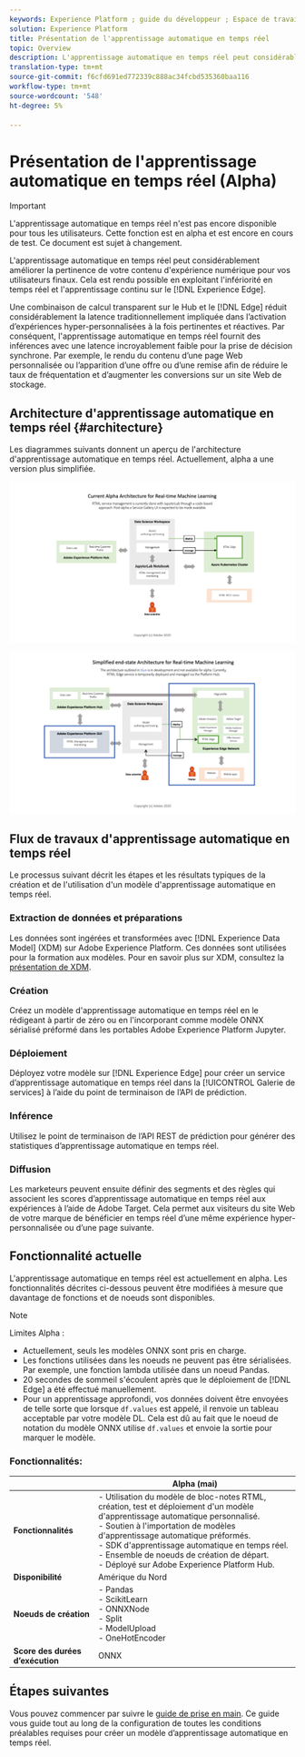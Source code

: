 ```yaml
---
keywords: Experience Platform ; guide du développeur ; Espace de travail des données ; sujets populaires ; apprentissage automatique en temps réel ;
solution: Experience Platform
title: Présentation de l'apprentissage automatique en temps réel
topic: Overview
description: L'apprentissage automatique en temps réel peut considérablement améliorer la pertinence de votre contenu d'expérience numérique pour vos utilisateurs finaux. Cela est rendu possible en tirant parti des référencements en temps réel et de l’apprentissage continu sur le bord de l’expérience.
translation-type: tm+mt
source-git-commit: f6cfd691ed772339c888ac34fcbd535360baa116
workflow-type: tm+mt
source-wordcount: '548'
ht-degree: 5%

---
```



# Présentation de l&#39;apprentissage automatique en temps réel (Alpha)

>[!IMPORTANT]
>
>L&#39;apprentissage automatique en temps réel n&#39;est pas encore disponible pour tous les utilisateurs. Cette fonction est en alpha et est encore en cours de test. Ce document est sujet à changement.

L&#39;apprentissage automatique en temps réel peut considérablement améliorer la pertinence de votre contenu d&#39;expérience numérique pour vos utilisateurs finaux. Cela est rendu possible en exploitant l&#39;infériorité en temps réel et l&#39;apprentissage continu sur le [!DNL Experience Edge].

Une combinaison de calcul transparent sur le Hub et le [!DNL Edge] réduit considérablement la latence traditionnellement impliquée dans l’activation d’expériences hyper-personnalisées à la fois pertinentes et réactives. Par conséquent, l&#39;apprentissage automatique en temps réel fournit des inférences avec une latence incroyablement faible pour la prise de décision synchrone. Par exemple, le rendu du contenu d’une page Web personnalisée ou l’apparition d’une offre ou d’une remise afin de réduire le taux de fréquentation et d’augmenter les conversions sur un site Web de stockage.

## Architecture d&#39;apprentissage automatique en temps réel {#architecture}

Les diagrammes suivants donnent un aperçu de l&#39;architecture d&#39;apprentissage automatique en temps réel. Actuellement, alpha a une version plus simplifiée.

![arche alpha](../images/rtml/alpha-arch.png)

![Présentation simplifiée](../images/rtml/end-to-end-arch.png)

## Flux de travaux d&#39;apprentissage automatique en temps réel

Le processus suivant décrit les étapes et les résultats typiques de la création et de l&#39;utilisation d&#39;un modèle d&#39;apprentissage automatique en temps réel.

### Extraction de données et préparations

Les données sont ingérées et transformées avec [!DNL Experience Data Model] (XDM) sur Adobe Experience Platform. Ces données sont utilisées pour la formation aux modèles. Pour en savoir plus sur XDM, consultez la [présentation de XDM](../../xdm/home.md).

### Création

Créez un modèle d&#39;apprentissage automatique en temps réel en le rédigeant à partir de zéro ou en l&#39;incorporant comme modèle ONNX sérialisé préformé dans les portables Adobe Experience Platform Jupyter.

### Déploiement

Déployez votre modèle sur [!DNL Experience Edge] pour créer un service d’apprentissage automatique en temps réel dans la [!UICONTROL Galerie de services] à l’aide du point de terminaison de l’API de prédiction.

### Inférence   

Utilisez le point de terminaison de l’API REST de prédiction pour générer des statistiques d’apprentissage automatique en temps réel.

### Diffusion

Les marketeurs peuvent ensuite définir des segments et des règles qui associent les scores d’apprentissage automatique en temps réel aux expériences à l’aide de Adobe Target. Cela permet aux visiteurs du site Web de votre marque de bénéficier en temps réel d’une même expérience hyper-personnalisée ou d’une page suivante.

## Fonctionnalité actuelle

L&#39;apprentissage automatique en temps réel est actuellement en alpha. Les fonctionnalités décrites ci-dessous peuvent être modifiées à mesure que davantage de fonctions et de noeuds sont disponibles.

>[!NOTE]
>
> Limites Alpha :
> - Actuellement, seuls les modèles ONNX sont pris en charge.
> - Les fonctions utilisées dans les noeuds ne peuvent pas être sérialisées. Par exemple, une fonction lambda utilisée dans un noeud Pandas.
> - 20 secondes de sommeil s&#39;écoulent après que le déploiement de [!DNL Edge] a été effectué manuellement.
> - Pour un apprentissage approfondi, vos données doivent être envoyées de telle sorte que lorsque `df.values` est appelé, il renvoie un tableau acceptable par votre modèle DL. Cela est dû au fait que le noeud de notation du modèle ONNX utilise `df.values` et envoie la sortie pour marquer le modèle.



### Fonctionnalités:

|  | Alpha (mai) |
| --- | --- |
| **Fonctionnalités** | - Utilisation du modèle de bloc-notes RTML, création, test et déploiement d&#39;un modèle d&#39;apprentissage automatique personnalisé. <br> - Soutien à l&#39;importation de modèles d&#39;apprentissage automatique préformés. <br> - SDK d&#39;apprentissage automatique en temps réel. <br> - Ensemble de noeuds de création de départ. <br> - Déployé sur Adobe Experience Platform Hub. |
| **Disponibilité** | Amérique du Nord |
| **Noeuds de création** | - Pandas <br> - ScikitLearn <br> - ONNXNode <br> - Split <br> - ModelUpload <br> - OneHotEncoder |
| **Score des durées d’exécution** | ONNX |

## Étapes suivantes

Vous pouvez commencer par suivre le [guide de prise en main](./getting-started.md). Ce guide vous guide tout au long de la configuration de toutes les conditions préalables requises pour créer un modèle d’apprentissage automatique en temps réel.

